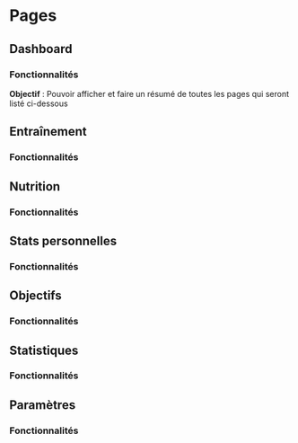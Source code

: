 # Pages

## Dashboard

### Fonctionnalités

**Objectif** : Pouvoir afficher et faire un résumé de toutes les pages qui seront listé ci-dessous

## Entraînement

### Fonctionnalités

## Nutrition

### Fonctionnalités

## Stats personnelles

### Fonctionnalités

## Objectifs

### Fonctionnalités

## Statistiques

### Fonctionnalités

## Paramètres

### Fonctionnalités
